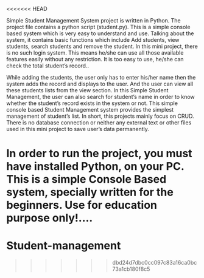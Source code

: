 <<<<<<< HEAD

Simple Student Management System project is written in Python. The project file contains a python script (student.py). This is a simple console based system which is very easy to understand and use. Talking about the system, it contains basic functions which include Add students, view students, search students and remove the student. In this mini project, there is no such login system. This means he/she can use all those available features easily without any restriction. It is too easy to use, he/she can check the total student’s record..

While adding the students, the user only has to enter his/her name then the system adds the record and displays to the user. And the user can view all these students lists from the view section. In this Simple Student Management, the user can also search for student’s name in order to know whether the student’s record exists in the system or not. This simple console based Student Management system provides the simplest management of student’s list. In short, this projects mainly focus on CRUD. There is no database connection or neither any external text or other files used in this mini project to save user’s data permanently.


In order to run the project, you must have installed Python, on your PC. This is a simple Console Based system, specially written for the beginners. Use for education purpose only!....
=======
# Student-management
>>>>>>> dbd24d7dbc0cc097c83a16ca0bc73a1cb180f8c5
